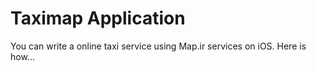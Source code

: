 # Taximap Application

You can write a online taxi service using Map.ir services on iOS. Here is how...